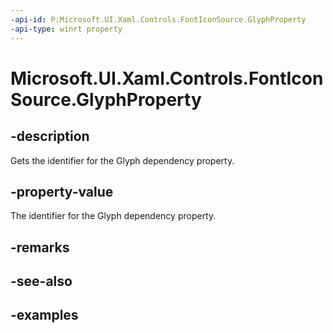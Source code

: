 ```yaml
---
-api-id: P:Microsoft.UI.Xaml.Controls.FontIconSource.GlyphProperty
-api-type: winrt property
---
```


<!-- Property syntax.
public DependencyProperty GlyphProperty { get; }
-->

# Microsoft.UI.Xaml.Controls.FontIconSource.GlyphProperty

## -description

Gets the identifier for the Glyph dependency property.

## -property-value

The identifier for the Glyph dependency property.

## -remarks

## -see-also

## -examples

